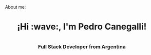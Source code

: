 About me:
<h1 align="center">¡Hi :wave:, I'm Pedro Canegalli!<h1>
<h3 align="center">Full Stack Developer from Argentina<h3>
